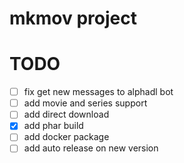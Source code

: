 # mkmov project

# TODO

- [ ] fix get new messages to alphadl bot
- [ ] add movie and series support
- [ ] add direct download
- [x] add phar build
- [ ] add docker package
- [ ] add auto release on new version

